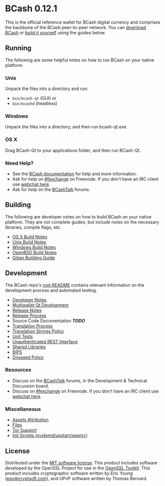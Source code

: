 BCash 0.12.1
=====================

This is the official reference wallet for BCash digital currency and comprises the backbone of the BCash peer-to-peer network. You can [download BCash](https://www.bcashpay.org/downloads/) or [build it yourself](#building) using the guides below.

Running
---------------------
The following are some helpful notes on how to run BCash on your native platform.

### Unix

Unpack the files into a directory and run:

- `bin/bcash-qt` (GUI) or
- `bin/bcashd` (headless)

### Windows

Unpack the files into a directory, and then run bcash-qt.exe.

### OS X

Drag BCash-Qt to your applications folder, and then run BCash-Qt.

### Need Help?

* See the [BCash documentation](https://fexchange.atlassian.net/wiki/display/DOC)
for help and more information.
* Ask for help on [#fexchange](http://webchat.freenode.net?channels=fexchange) on Freenode. If you don't have an IRC client use [webchat here](http://webchat.freenode.net?channels=fexchange).
* Ask for help on the [BCashTalk](https://bcashtalk.org/) forums.

Building
---------------------
The following are developer notes on how to build BCash on your native platform. They are not complete guides, but include notes on the necessary libraries, compile flags, etc.

- [OS X Build Notes](build-osx.md)
- [Unix Build Notes](build-unix.md)
- [Windows Build Notes](build-windows.md)
- [OpenBSD Build Notes](build-openbsd.md)
- [Gitian Building Guide](gitian-building.md)

Development
---------------------
The BCash repo's [root README](/README.md) contains relevant information on the development process and automated testing.

- [Developer Notes](developer-notes.md)
- [Multiwallet Qt Development](multiwallet-qt.md)
- [Release Notes](release-notes.md)
- [Release Process](release-process.md)
- Source Code Documentation ***TODO***
- [Translation Process](translation_process.md)
- [Translation Strings Policy](translation_strings_policy.md)
- [Unit Tests](unit-tests.md)
- [Unauthenticated REST Interface](REST-interface.md)
- [Shared Libraries](shared-libraries.md)
- [BIPS](bips.md)
- [Dnsseed Policy](dnsseed-policy.md)

### Resources
* Discuss on the [BCashTalk](https://bcashtalk.org/) forums, in the Development & Technical Discussion board.
* Discuss on [#fexchange](http://webchat.freenode.net/?channels=fexchange) on Freenode. If you don't have an IRC client use [webchat here](http://webchat.freenode.net/?channels=fexchange).

### Miscellaneous
- [Assets Attribution](assets-attribution.md)
- [Files](files.md)
- [Tor Support](tor.md)
- [Init Scripts (systemd/upstart/openrc)](init.md)

License
---------------------
Distributed under the [MIT software license](http://www.opensource.org/licenses/mit-license.php).
This product includes software developed by the OpenSSL Project for use in the [OpenSSL Toolkit](https://www.openssl.org/). This product includes
cryptographic software written by Eric Young ([eay@cryptsoft.com](mailto:eay@cryptsoft.com)), and UPnP software written by Thomas Bernard.

